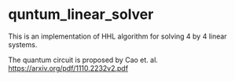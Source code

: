 # quntum_linear_solver
This is an implementation of HHL algorithm for solving 4 by 4 linear systems. 

The quantum circuit is proposed by Cao et. al. 
https://arxiv.org/pdf/1110.2232v2.pdf
